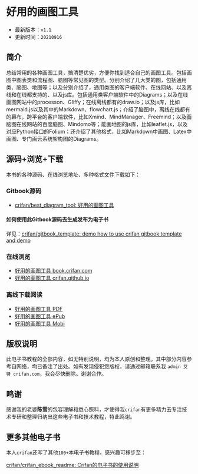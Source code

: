 # 好用的画图工具

* 最新版本：`v1.1`
* 更新时间：`20210916`

## 简介

总结常用的各种画图工具，搞清楚优劣，方便你找到适合自己的画图工具。包括画图中图表类和流程图、脑图等常见图的类型。分别介绍了几大类的图，包括通用类、脑图、地图等；以及分别介绍了，通用类图的客户端软件、在线网站、以及离线和在线都支持的、以及js库。包括通用类客户端软件中的Diagrams；以及在线画图网站中的processon、Gliffy；在线离线都有的draw.io；以及js库，比如mermaid.js以及其中的Markdown、flowchart.js；介绍了脑图中，离线在线都有的幕布，跨平台的客户端软件，比如Xmind、MindManager、Freemind；以及画脑图在线网站的百度脑图、Mindomo等；能画地图的js库，比如leaflet.js，以及对应Python接口的Folium；还介绍了其他格式，比如Markdown中画图、Latex中画图、专门画云系统架构图的Diagrams。

## 源码+浏览+下载

本书的各种源码、在线浏览地址、多种格式文件下载如下：

### Gitbook源码

* [crifan/best_diagram_tool: 好用的画图工具](https://github.com/crifan/best_diagram_tool)

#### 如何使用此Gitbook源码去生成发布为电子书

详见：[crifan/gitbook_template: demo how to use crifan gitbook template and demo](https://github.com/crifan/gitbook_template)

### 在线浏览

* [好用的画图工具 book.crifan.com](https://book.crifan.com/books/best_diagram_tool/website)
* [好用的画图工具 crifan.github.io](https://crifan.github.io/best_diagram_tool/website)

### 离线下载阅读

* [好用的画图工具 PDF](https://book.crifan.com/books/best_diagram_tool/pdf/best_diagram_tool.pdf)
* [好用的画图工具 ePub](https://book.crifan.com/books/best_diagram_tool/epub/best_diagram_tool.epub)
* [好用的画图工具 Mobi](https://book.crifan.com/books/best_diagram_tool/mobi/best_diagram_tool.mobi)

## 版权说明

此电子书教程的全部内容，如无特别说明，均为本人原创和整理。其中部分内容参考自网络，均已备注了出处。如有发现侵犯您版权，请通过邮箱联系我 `admin 艾特 crifan.com`，我会尽快删除。谢谢合作。

## 鸣谢

感谢我的老婆**陈雪**的包容理解和悉心照料，才使得我`crifan`有更多精力去专注技术专研和整理归纳出这些电子书和技术教程，特此鸣谢。

## 更多其他电子书

本人`crifan`还写了其他`100+`本电子书教程，感兴趣可移步至：

[crifan/crifan_ebook_readme: Crifan的电子书的使用说明](https://github.com/crifan/crifan_ebook_readme)
